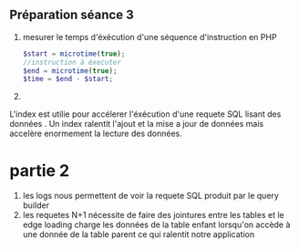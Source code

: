 ## Préparation séance 3

1. mesurer le temps d'éxécution d'une séquence d'instruction en PHP
   ```php
   $start = microtime(true);
   //instruction à éxecuter
   $end = microtime(true);
   $time = $end - $start;
   ```

  
2. 
 L'index est utilie pour accélerer l'éxécution d'une requete SQL lisant des données .
Un index ralentit l'ajout et la mise a jour de données mais accelère enormement la lecture des données.

# partie 2

1. les logs nous permettent de voir la requete SQL produit par le query builder
2. les requetes N+1 nécessite  de faire des jointures entre les tables
   et le edge loading charge les données de la table enfant lorsqu'on accède à une donnée de la table parent ce qui ralentit notre application